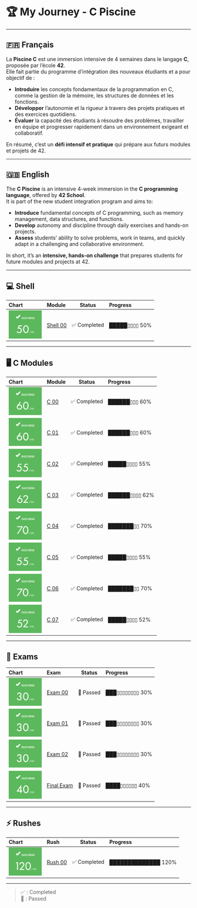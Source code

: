 # 🏆 My Journey - C Piscine

---

## 🇫🇷 Français

La **Piscine C** est une immersion intensive de 4 semaines dans le langage **C**, proposée par l’école **42**.  
Elle fait partie du programme d’intégration des nouveaux étudiants et a pour objectif de :

- **Introduire** les concepts fondamentaux de la programmation en C, comme la gestion de la mémoire, les structures de données et les fonctions.
- **Développer** l’autonomie et la rigueur à travers des projets pratiques et des exercices quotidiens.
- **Évaluer** la capacité des étudiants à résoudre des problèmes, travailler en équipe et progresser rapidement dans un environnement exigeant et collaboratif.

En résumé, c’est un **défi intensif et pratique** qui prépare aux futurs modules et projets de 42.

---

## 🇬🇧 English

The **C Piscine** is an intensive 4-week immersion in the **C programming language**, offered by **42 School**.  
It is part of the new student integration program and aims to:

- **Introduce** fundamental concepts of C programming, such as memory management, data structures, and functions.
- **Develop** autonomy and discipline through daily exercises and hands-on projects.
- **Assess** students’ ability to solve problems, work in teams, and quickly adapt in a challenging and collaborative environment.

In short, it’s an **intensive, hands-on challenge** that prepares students for future modules and projects at 42.


---

## 💻 Shell

| Chart | Module | Status | Progress |
|:--|:--|:-:|:--|
| <img src="https://github.com/isaiahrbs/images/blob/main/Grades/50.png" width="90"> | [Shell 00](./shell_modules/shell00) | ✅ Completed | █████▯▯▯▯ 50% |

---

## 🖥️ C Modules

| Chart | Module | Status | Progress |
|:--|:--|:-:|:--|
| <img src="https://github.com/isaiahrbs/images/blob/main/Grades/60.png" width="90"> | [C 00](./c_modules/C00) | ✅ Completed | ██████▯▯▯ 60% |
| <img src="https://github.com/isaiahrbs/images/blob/main/Grades/60.png" width="90"> | [C 01](./c_modules/C01) | ✅ Completed | ██████▯▯▯ 60% |
| <img src="https://github.com/isaiahrbs/images/blob/main/Grades/55.png" width="90"> | [C 02](./c_modules/C02) | ✅ Completed | █████▯▯▯▯ 55% |
| <img src="https://github.com/isaiahrbs/images/blob/main/Grades/62.png" width="90"> | [C 03](./c_modules/C03) | ✅ Completed | ██████▯▯▯▯ 62% |
| <img src="https://github.com/isaiahrbs/images/blob/main/Grades/70.png" width="90"> | [C 04](./c_modules/C04) | ✅ Completed | ███████▯▯ 70% |
| <img src="https://github.com/isaiahrbs/images/blob/main/Grades/55.png" width="90"> | [C 05](./c_modules/C05) | ✅ Completed | █████▯▯▯▯ 55% |
| <img src="https://github.com/isaiahrbs/images/blob/main/Grades/70.png" width="90"> | [C 06](./c_modules/C06) | ✅ Completed | ███████▯▯ 70% |
| <img src="https://github.com/isaiahrbs/images/blob/main/Grades/52.png" width="90"> | [C 07](./c_modules/C07) | ✅ Completed | █████▯▯▯▯ 52% |

---

## 📝 Exams

| Chart | Exam | Status | Progress |
|:--|:--|:-:|:--|
| <img src="https://github.com/isaiahrbs/images/blob/main/Grades/30.png" width="90"> | [Exam 00](./exams/exam00) | 🎯 Passed | ███▯▯▯▯▯▯▯▯ 30% |
| <img src="https://github.com/isaiahrbs/images/blob/main/Grades/30.png" width="90"> | [Exam 01](./exams/exam01) | 🎯 Passed | ███▯▯▯▯▯▯▯▯ 30% |
| <img src="https://github.com/isaiahrbs/images/blob/main/Grades/30.png" width="90"> | [Exam 02](./exams/exam02) | 🎯 Passed | ███▯▯▯▯▯▯▯▯ 30% |
| <img src="https://github.com/isaiahrbs/images/blob/main/Grades/40.png" width="90"> | [Final Exam](./exams/exam_final) | 🎯 Passed | ████▯▯▯▯▯▯ 40% |

---

## ⚡ Rushes

| Chart | Rush | Status | Progress |
|:--|:--|:-:|:--|
| <img src="https://github.com/isaiahrbs/images/blob/main/Grades/120.png" width="90"> | [Rush 00](./rushes/rush00) | ✅ Completed | ██████████████ 120% |

---

> ✅ : Completed  
> 🎯 : Passed  
